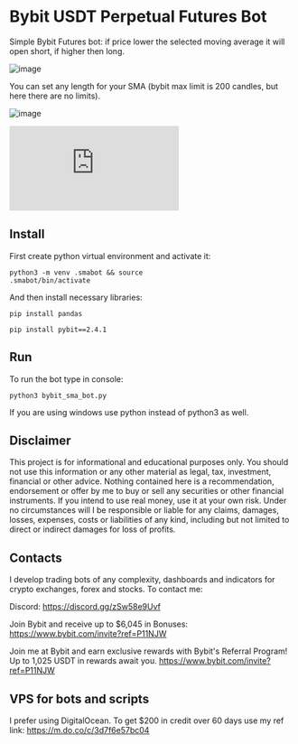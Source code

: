 # Bybit USDT Perpetual Futures Bot
Simple Bybit Futures bot: if price lower the selected moving average it will open short, if higher then long.

![image](https://user-images.githubusercontent.com/81808867/213633538-a9b29301-716a-4287-8066-ef893290780d.png)


You can set any length for your SMA (bybit max limit is 200 candles, but here there are no limits).

![image](https://user-images.githubusercontent.com/81808867/213634321-12b145e7-1f06-4e74-8d7e-be95b2d15e58.png)


[![Latest release](https://badgen.net/github/release/Naereen/Strapdown.js)](https://aadresearch.xyz)

## Install

First create python virtual environment and activate it:

<code>python3 -m venv .smabot && source .smabot/bin/activate</code>

And then install necessary libraries:

<code>pip install pandas</code>

<code>pip install pybit==2.4.1</code>

## Run

To run the bot type in console:

<code>python3 bybit_sma_bot.py</code>

If you are using windows use python instead of python3 as well.

## Disclaimer

This project is for informational and educational purposes only. You should not use this information or any other material as legal, tax, investment, financial or other advice. Nothing contained here is a recommendation, endorsement or offer by me to buy or sell any securities or other financial instruments. If you intend to use real money, use it at your own risk. Under no circumstances will I be responsible or liable for any claims, damages, losses, expenses, costs or liabilities of any kind, including but not limited to direct or indirect damages for loss of profits.


## Contacts
I develop trading bots of any complexity, dashboards and indicators for crypto exchanges, forex and stocks.
To contact me:

Discord: https://discord.gg/zSw58e9Uvf

Join Bybit and receive up to $6,045 in Bonuses: https://www.bybit.com/invite?ref=P11NJW

Join me at Bybit and earn exclusive rewards with Bybit's Referral Program! 
Up to 1,025 USDT in rewards await you. https://www.bybit.com/invite?ref=P11NJW

## VPS for bots and scripts
I prefer using DigitalOcean. 
To get $200 in credit over 60 days use my ref link: https://m.do.co/c/3d7f6e57bc04
